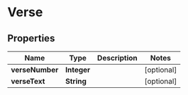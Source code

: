 
# Verse

## Properties
Name | Type | Description | Notes
------------ | ------------- | ------------- | -------------
**verseNumber** | **Integer** |  |  [optional]
**verseText** | **String** |  |  [optional]



